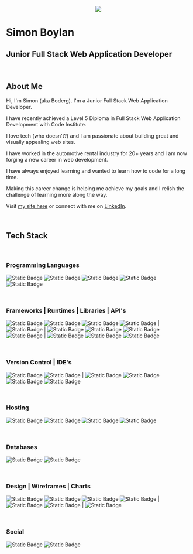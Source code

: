 <center>
  <img src="./Boderg-neon.png">
</center>


# Simon Boylan

## Junior Full Stack Web Application Developer

<br>

## About Me

Hi, I'm Simon (aka Boderg). I'm a Junior Full Stack Web Application Developer.

I have recently achieved a Level 5 Diploma in Full Stack Web Application Development with Code Institute.

I love tech (who doesn't?) and I am passionate about building great and visually appealing web sites.

I have worked in the automotive rental industry for 20+ years and I am now forging a new career in web development.

I have always enjoyed learning and wanted to learn how to code for a long time. 

Making this career change is helping me achieve my goals and I relish the challenge of learning more along the way.

Visit [my site here](https://boderg.github.io/my-site/) or connect with me on [LinkedIn](https://www.linkedin.com/in/simon-boylan).

<br>

## Tech Stack

<br>

### Programming Languages 
![Static Badge](https://img.shields.io/badge/HTML5-%233c3c3c?logo=html5&labelColor=%230d1117) 
![Static Badge](https://img.shields.io/badge/CSS3-%233c3c3c?logo=css3&logoColor=%231572b6&labelColor=%230d1117) 
![Static Badge](https://img.shields.io/badge/JavaScript-%233c3c3c?logo=javascript&labelColor=%230d1117) 
![Static Badge](https://img.shields.io/badge/Python-%233c3c3c?logo=python&labelColor=%230d1117)
![Static Badge](https://img.shields.io/badge/Markdown-%233c3c3c?logo=markdown&labelColor=%230d1117)


<br>

### Frameworks | Runtimes | Libraries | API's
![Static Badge](https://img.shields.io/badge/Bootstrap-%233c3c3c?logo=bootstrap&labelColor=%230d1117)
![Static Badge](https://img.shields.io/badge/Materialize-3c3c3c?logo=Materialize&labelColor=%230d1117)
![Static Badge](https://img.shields.io/badge/Flask-%233c3c3c?logo=Flask&logoColor=white&labelColor=%230d1117)
![Static Badge](https://img.shields.io/badge/Django-3c3c3c?logo=django&labelColor=0d1117)
|
![Static Badge](https://img.shields.io/badge/NodeJS-%233c3c3c?logo=node.js&labelColor=%230d1117)
|
![Static Badge](https://img.shields.io/badge/jQuery-%233c3c3c?logo=jquery&logoColor=%230769ad&labelColor=%230d1117)
![Static Badge](https://img.shields.io/badge/Jinja-3c3c3c?logo=jinja&labelColor=0d1117)
![Static Badge](https://img.shields.io/badge/Font%20Awesome-%233c3c3c?logo=fontawesome&labelColor=%230d1117)
![Static Badge](https://img.shields.io/badge/NPM-%233c3c3c?logo=npm&labelColor=%230d1117)
|
![Static Badge](https://img.shields.io/badge/OpenWeatherMap-%233c3c3c?logo=openweathermap&labelColor=%230d1117)
![Static Badge](https://img.shields.io/badge/GoogleMaps-%233c3c3c?logo=googlemaps&labelColor=%230d1117)
![Static Badge](https://img.shields.io/badge/Stripe-%233c3c3c?logo=stripe&labelColor=%230d1117)

<br>

### Version Control | IDE's
![Static Badge](https://img.shields.io/badge/Git-%233c3c3c?logo=git&labelColor=%230d1117)
![Static Badge](https://img.shields.io/badge/GitHub-%233c3c3c?logo=github&labelColor=%230d1117)
|
![Static Badge](https://img.shields.io/badge/VSCode-%233c3c3c?logo=visualstudiocode&logoColor=%23007acc&labelColor=%230d1117)
![Static Badge](https://img.shields.io/badge/Gitpod-3c3c3c?logo=gitpod&labelColor=0d1117)
![Static Badge](https://img.shields.io/badge/CodeAnywhere-3c3c3c?logo=codeanywhere&labelColor=0d1117)
![Static Badge](https://img.shields.io/badge/ReplIt-%233c3c3c?logo=replit&labelColor=%230d1117)

<br>

### Hosting
![Static Badge](https://img.shields.io/badge/GitHubPages-%233c3c3c?logo=githubpages&labelColor=%230d1117)
![Static Badge](https://img.shields.io/badge/Heroku-3c3c3c?logo=Heroku&labelColor=%230d1117)
![Static Badge](https://img.shields.io/badge/Render-%233c3c3c?logo=render&labelColor=%230d1117)
![Static Badge](https://img.shields.io/badge/AWS%20S3-%233c3c3c?logo=amazons3&logoColor=%23ffffff&labelColor=%230d1117)

<br>

### Databases
![Static Badge](https://img.shields.io/badge/PostgreSql-3c3c3c?logo=PostgreSql&labelColor=%230d1117)
![Static Badge](https://img.shields.io/badge/MongoDB-3c3c3c?logo=MongoDB&labelColor=%230d1117)

<br>

### Design | Wireframes | Charts
![Static Badge](https://img.shields.io/badge/Affinity%20Photo-%233c3c3c?logo=affinity%20photo&logoColor=%23f088ff&labelColor=%230d1117)
![Static Badge](https://img.shields.io/badge/Gimp-%233c3c3c?logo=gimp&logoColor=%235c5543&labelColor=%230d1117)
![Static Badge](https://img.shields.io/badge/Krita-%233c3c3c?logo=krita&labelColor=%230d1117)
![Static Badge](https://img.shields.io/badge/Inkscape-3c3c3c?logo=inkscape&labelColor=0d1117)
|
![Static Badge](https://img.shields.io/badge/Balsamiq-%233c3c3c?logo=balsamiq&labelColor=%230d1117)
![Static Badge](https://img.shields.io/badge/Pencil-%233c3c3c?logo=pencil&labelColor=%230d1117)
|
![Static Badge](https://img.shields.io/badge/Lucid%20Chart-3c3c3c?logo=Lucid%20Chart&labelColor=%230d1117)

<br>

### Social
![Static Badge](https://img.shields.io/badge/LinkedIn-%233c3c3c?logo=linkedin&logoColor=%230a66c2&labelColor=%230d1117)
![Static Badge](https://img.shields.io/badge/Slack-%233c3c3c?logo=slack&logoColor=%234a154b&labelColor=%230d1117)


<!--
**boderg/boderg** is a ✨ _special_ ✨ repository because its `README.md` (this file) appears on your GitHub profile.

Here are some ideas to get you started:

- 🔭 I’m currently working on ...
- 🌱 I’m currently learning ...
- 👯 I’m looking to collaborate on ...
- 🤔 I’m looking for help with ...
- 💬 Ask me about ...
- 📫 How to reach me: ...
- 😄 Pronouns: ...
- ⚡ Fun fact: ...
-->
